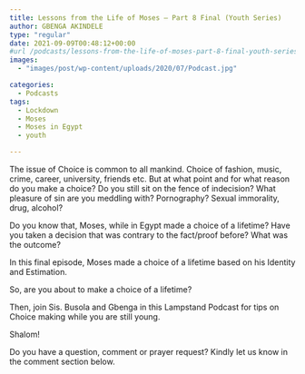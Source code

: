 ```yaml
---
title: Lessons from the Life of Moses – Part 8 Final (Youth Series)
author: GBENGA AKINDELE
type: "regular"
date: 2021-09-09T00:48:12+00:00
#url /podcasts/lessons-from-the-life-of-moses-part-8-final-youth-series/
images: 
  - "images/post/wp-content/uploads/2020/07/Podcast.jpg"

categories:
  - Podcasts
tags:
  - Lockdown
  - Moses
  - Moses in Egypt
  - youth

---
```

The issue of Choice is common to all mankind. Choice of fashion, music, crime, career, university, friends etc. But at what point and for what reason do you make a choice? Do you still sit on the fence of indecision? What pleasure of sin are you meddling with? Pornography? Sexual immorality, drug, alcohol?

Do you know that, Moses, while in Egypt made a choice of a lifetime? Have you taken a decision that was contrary to the fact/proof before? What was the outcome?

In this final episode, Moses made a choice of a lifetime based on his Identity and Estimation.

So, are you about to make a choice of a lifetime?

Then, join Sis. Busola and Gbenga in this Lampstand Podcast for tips on Choice making while you are still young.

Shalom!

Do you have a question, comment or prayer request? Kindly let us know in the comment section below.
